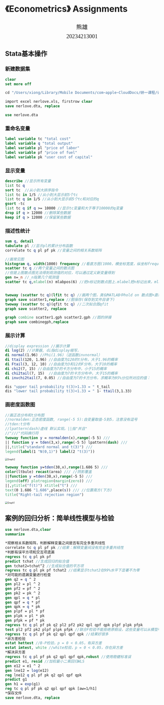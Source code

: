 # 《Econometrics》  Assignments

<center><div style='height:2mm;'></div><div style="font-family:华文楷体;font-size:14pt;">熊雄    </div></center>
<center><div style='height:2mm;'></div><div style="font-family:华文楷体;font-size:14pt;">     20234213001</div></center>

## Stata基本操作

### 新建数据集

```stata
clear 
set more off 

cd "/Users/xiong/Library/Mobile Documents/com~apple~CloudDocs/研一课程/计量经济学/homework"

import excel nerlove.xls, firstrow clear
save nerlove.dta, replace

use nerlove.dta 
```

### 重命名变量

```stata
label variable tc "total cost"
label variable q "total output"
label variable pl "price of labor"
label variable pf "price of fuel"
label variable pk "user cost of capital"
```

### 显示变量

```stata
describe //显示所有变量
list tc q  
sort tc  //从小到大排序指令
list tc in 1/5 //从小到大显示前5个tc
list tc q in 1/5 //从小到大显示前5个tc和对应的q
gsort -tc 
list tc q if q >= 10000 //显示tc变量和大于等于10000的q变量
drop if q > 12000 //删除某些数据
keep if q > 12000 //保留某些数据
```

###  描述性统计

```stata
sum q, detail 
tabulate pl //显示pl的累计分布函数
correlate tc q pl pf pk //变量之间的相关系数矩阵

//画常见图
histogram q, width(1000) frequency //看直方图(1000，横坐标宽度，纵坐标frequency频数)
scatter tc q //两个变量之间的散点图
//但是上图散点图无法得到观测值的对应，可以通过定义新变量得到
gen n=_n //_n指第几个观测值
scatter tc q,mlabel(n) mlabpos(6) //把n标记到散点图上.mlabel把n标记出来，mlabpos标记位置——6点钟方向（真下方）。默认三点钟方向，右边。


twoway (scatter tc q)(lfit tc q) //画两个图，类似MATLAB中hold on 散点图+直线
graph save scatter1,replace //图保存(保存到文件目录下)
twoway (scatter tc q)(qfit tc q) //二次拟合图qfit
graph save scatter2, replace

graph combine scatter1.gph scatter2.gph //图的拼接
graph save combinegph,replace
```

###  展示计算

```stata
//display expression //展示计算
di log(2) //计算器, di指display缩写，
di normal(1.96) //Phi(1.96)（逆函数invnormal）
di ttail(120, 1.96) //自由度为120的t分布，大于1.96的概率
di Ftail(3, 12, 10) //自由度为3和12的F分布，大于10的概率
di chi2(7, 15) //自由度为7的卡方分布中，小于15的概率
di chi2tail(7, 15)  //自由度为7的卡方分布中，大于15的概率
di invchi2tail(7, 0.05) //自由度为7的卡方分布，求概率为95%分位所对应的值：

dis "upper tail probability t(3)>1.33 = " t_tail
dis "lower tail probability t(3)<1.33 = " 1- ttail(3,1.33)
```

###  画密度函数图

```stata
//画正态分布和t分布图
//normalden:正态密度函数, range(-5 5):自变量取值-5到5，注意没有逗号
//tden:t分布
//lpattern(dash)虚线 默认实现。||指"并且"
//"///"代码换行符
twoway function y = normalden(x),range(-5 5) ///
|| function y = tden(3,x),range(-5 5) lpattern(dash) ///
||,title("standard normal and t(3)") ///
legend(label(1 "N(0,1)") label(2 "t(3)"))
```

<img src="/Users/xiong/Library/Mobile Documents/com~apple~CloudDocs/研一课程/计量经济学/homework/Graph2.jpg" alt="Graph2" style="zoom:50%;" />



```stata
twoway function y=tden(38,x),range(1.686 5) ///
color(ltbule) recast(area) /// //阴影覆盖
||function y =tden(38,x),range(-5 5) ///
legend(off) plotregion(margin(zero)) ///
||,ytitle("f(t)") xtitle("t") ///
text(0 1.686 "1.686",place(s)) /// //位置南方(下方)
title("Right-tail rejection region")
```

<img src="/Users/xiong/Library/Mobile Documents/com~apple~CloudDocs/研一课程/计量经济学/homework/Graph1.jpg" alt="Graph1" style="zoom:50%;" />



## 案例的回归分析：简单线性模型与检验

```stata
use nerlove.dta,clear
summarize

*观察相关系数矩阵，判断解释变量之间是否有完全多重共线性
correlate tc q pl pf pk //结果：解释变量间没有完全多重共线性
*判断有误平方项和交互项遗漏
regress tc q pl pk pf
predict tchat //生成回归的拟合值
gen tchat2=tchat^2 //生成拟合值的平方项
regress tc q pl pk pf tchat2 //结果显示tchat2在99%水平下显著不为零
*对可能的遗漏变量进行检查
gen q2 = q ^ 2
gen pl2 = pl ^ 2
gen pf2 = pf ^ 2
gen pk2 = pk ^ 2 
gen qpl = q * pl
gen qpf = q * pf
gen qpk = q * pk
gen plpf = pl * pf
gen plpk = pl * pk
gen pfpk = pf * pk 
regress tc q pl pf pk q2 pl2 pf2 pk2 qpl qpf qpk plpf plpk pfpk
test pl2 pf2 pk2 plpf plpk pfpk //联合F检验不能拒绝原假设，这些变量可以从模型中去除
regress tc q pl pf pk q2 qpl qpf qpk //结果好很多
*异方差检验
estat hettest //B-P检验，p = 0 < 0.05，有异方差
estat imtest, white //white检验，p = 0 < 0.05，存在异方差
*解决异方差
regress tc q pl pf pk q2 qpl qpf qpk,robust //使用稳健标准误
predict e1, resid //加权最小二乘回归WLS
gen e12 = e1 ^ 2
gen lne12 = log(e12)
reg lne12 q pl pf pk q2 qpl qpf qpk
predict g1
gen h1 = exp(g1)
reg tc q pl pf pk q2 qpl qpf qpk [aw=1/h1]
*保存文件
save nerlove.dta, replace
```


